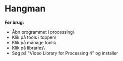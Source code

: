 # Hangman

**Før brug:**
- Åbn programmet i processing\
- Klik på tools i toppen\
- Klik på manage tools\
- Klik på libraries\
- Søg på "Video Library for Processing 4" og installer
